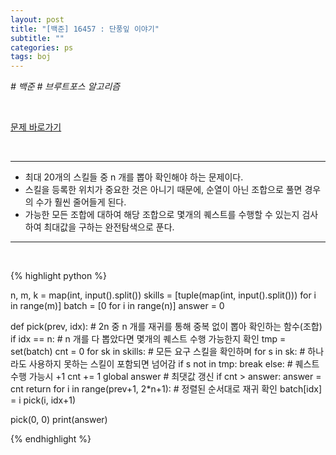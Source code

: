 ```yaml
---
layout: post
title: "[백준] 16457 : 단풍잎 이야기"
subtitle: ""
categories: ps
tags: boj
---
```


*# 백준 # 브루트포스 알고리즘*

<br>

[문제 바로가기](https://www.acmicpc.net/problem/16457)

<br>

---

- 최대 20개의 스킬들 중 n 개를 뽑아 확인해야 하는 문제이다.
- 스킬을 등록한 위치가 중요한 것은 아니기 때문에, 순열이 아닌 조합으로 풀면 경우의 수가 훨씬 줄어들게 된다.
- 가능한 모든 조합에 대하여 해당 조합으로 몇개의 퀘스트를 수행할 수 있는지 검사하여 최대값을 구하는 완전탐색으로 푼다.

---
<br>

{% highlight python %}

n, m, k = map(int, input().split())
skills = [tuple(map(int, input().split())) for i in range(m)]
batch = [0 for i in range(n)]
answer = 0

def pick(prev, idx):                # 2n 중 n 개를 재귀를 통해 중복 없이 뽑아 확인하는 함수(조합)
    if idx == n:                    # n 개를 다 뽑았다면 몇개의 퀘스트 수행 가능한지 확인
        tmp = set(batch)
        cnt = 0
        for sk in skills:           # 모든 요구 스킬을 확인하며
            for s in sk:            # 하나라도 사용하지 못하는 스킬이 포함되면 넘어감
                if s not in tmp:
                    break
            else:                   # 퀘스트 수행 가능시 +1
                cnt += 1
        global answer               # 최댓값 갱신
        if cnt > answer:
            answer = cnt
        return
    for i in range(prev+1, 2*n+1):  # 정렬된 순서대로 재귀 확인
        batch[idx] = i
        pick(i, idx+1)

pick(0, 0)
print(answer)

{% endhighlight %}

